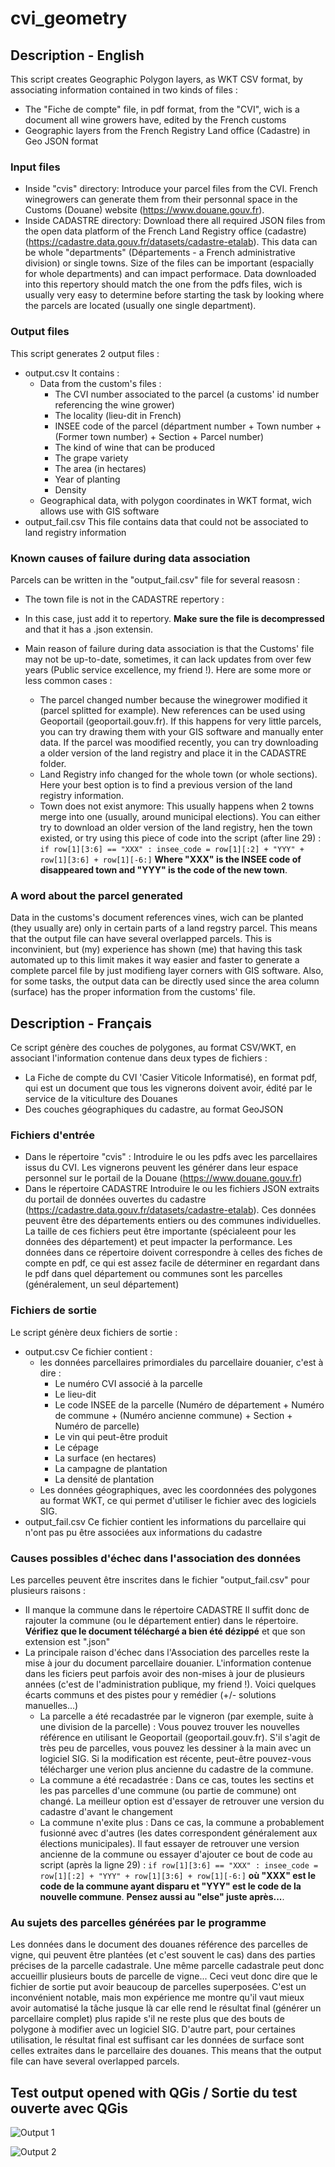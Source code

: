 # cvi_geometry
## Description - English
This script creates Geographic Polygon layers, as WKT CSV format, by associating information contained in two kinds of files :
* The "Fiche de compte" file, in pdf format, from the "CVI", wich is a document all wine growers have, edited by the French customs
* Geographic layers from the French Registry Land office (Cadastre) in Geo JSON format


### Input files
* Inside "cvis" directory:
Introduce your parcel files from the CVI. French winegrowers can generate them from their personnal space in the Customs (Douane) website (https://www.douane.gouv.fr).
* Inside CADASTRE directory:
Download there all required JSON files from the open data platform of the French Land Registry office (cadastre) (https://cadastre.data.gouv.fr/datasets/cadastre-etalab).
This data can be whole "departments" (Départements - a French administrative division) or single towns.
Size of the files can be important (espacially for whole departments) and can impact performace. Data downloaded into this repertory should match the one from the pdfs files, wich is usually very easy to determine before starting the task by looking where the parcels are located (usually one single department).

### Output files
This script generates 2 output files :
* output.csv
It contains :
  * Data from the custom's files :
    * The CVI number associated to the parcel (a customs' id number referencing the wine grower)
    * The locality (lieu-dit in French)
    * INSEE code of the parcel (départment number + Town number + (Former town number) + Section + Parcel number)
    * The kind of wine that can be produced
    * The grape variety
    * The area (in hectares)
    * Year of planting
    * Density
  * Geographical data, with polygon coordinates in WKT format, wich allows use with GIS software
* output_fail.csv
This file contains data that could not be associated to land registry information

### Known causes of failure during data association
Parcels can be written in the "output_fail.csv" file for several reasosn :
* The town file is not in the CADASTRE repertory :
* In this case, just add it to repertory. **Make sure the file is decompressed** and that it has a .json extensin.

* Main reason of failure during data association is that the Customs' file may not be up-to-date, sometimes, it can lack updates from over few years (Public service excellence, my friend !). Here are some more or less common cases :
  * The parcel changed number because the winegrower modified it (parcel splitted for example). New references can be used using Geoportail (geoportail.gouv.fr). If this happens for very little parcels, you can try drawing them with your GIS software and manually enter data. If the parcel was moodified recently, you can try downloading a older version of the land registry and place it in the CADASTRE folder.
  * Land Registry info changed for the whole town (or whole sections). Here your best option is to find a previous version of the land registry information.
  * Town does not exist anymore: This usually happens when 2 towns merge into one (usually, around municipal elections). You can either try to download an older version of the land registry, hen the town existed, or try using this piece of code into the script (after line 29) :
  `if row[1][3:6] == "XXX" :
                        insee_code = row[1][:2] + "YYY" + row[1][3:6] + row[1][-6:]`
  **Where "XXX" is the INSEE code of disappeared town and "YYY" is the code of the new town**.

### A word about the parcel generated
Data in the customs's document references vines, wich can be planted (they usually are) only in certain parts of a land regstry parcel.
This means that the output file can have several overlapped parcels. 
This is inconvinient, but (my) experience has shown (me) that having this task automated up to this limit makes it way easier and faster to generate a complete parcel file by just modifieng layer corners with GIS software.
Also, for some tasks, the output data can be directly used since the area column (surface) has the proper information from the customs' file.

## Description - Français
Ce script génère des couches de polygones, au format CSV/WKT, en associant l'information contenue dans deux types de fichiers :
* La Fiche de compte du CVI 'Casier Viticole Informatisé), en format pdf, qui est un document que tous les vignerons doivent avoir, édité par le service de la viticulture des Douanes
* Des couches géographiques du cadastre, au format GeoJSON

### Fichiers d'entrée
* Dans le répertoire "cvis" :
Introduire le ou les pdfs avec les parcellaires issus du CVI. Les vignerons peuvent les générer dans leur espace personnel sur le portail de la Douane (https://www.douane.gouv.fr)
* Dans le répertoire CADASTRE
Introduire le ou les fichiers JSON extraits du portail de données ouvertes du cadastre (https://cadastre.data.gouv.fr/datasets/cadastre-etalab).
Ces données peuvent être des départements entiers ou des communes individuelles. La taille de ces fichiers peut être importante (spécialeent pour les données des département) et peut impacter la performance. Les données dans ce répertoire doivent correspondre à celles des fiches de compte en pdf, ce qui est assez facile de déterminer en regardant dans le pdf dans quel département ou communes sont les parcelles (généralement, un seul département)

### Fichiers de sortie
Le script génère deux fichiers de sortie :
* output.csv
Ce fichier contient :
  * les données parcellaires primordiales du parcellaire douanier, c'est à dire :
    * Le numéro CVI associé à la parcelle
    * Le lieu-dit
    * Le code INSEE de la parcelle (Numéro de département + Numéro de commune + (Numéro ancienne commune) + Section + Numéro de parcelle)
    * Le vin qui peut-être produit
    * Le cépage
    * La surface (en hectares)
    * La campagne de plantation
    * La densité de plantation
  * Les données géographiques, avec les coordonnées des polygones au format WKT, ce qui permet d'utiliser le fichier avec des logiciels SIG.
* output_fail.csv
Ce fichier contient les informations du parcellaire qui n'ont pas pu être associées aux informations du cadastre

### Causes possibles d'échec dans l'association des données
Les parcelles peuvent être inscrites dans le fichier "output_fail.csv" pour plusieurs raisons :
* Il manque la commune dans le répertoire CADASTRE
Il suffit donc de rajouter la commune (ou le département entier) dans le répertoire. **Vérifiez que le document téléchargé a bien été dézippé** et que son extension est ".json"
* La principale raison d'échec dans l'Association des parcelles reste la mise à jour du document parcellaire douanier. L'information contenue dans les ficiers peut parfois avoir des non-mises à jour de plusieurs années (c'est de l'administration publique, my friend !). Voici quelques écarts communs et des pistes pour y remédier (+/- solutions manuelles...)
  * La parcelle a été recadastrée par le vigneron (par exemple, suite à une division de la parcelle) : Vous pouvez trouver les nouvelles référence en utilisant le Geoportail (geoportail.gouv.fr). S'il s'agit de très peu de parcelles, vous pouvez les dessiner à la main avec un logiciel SIG. Si la modification est récente, peut-être pouvez-vous télécharger une verion plus ancienne du cadastre de la commune.
  * La commune a été recadastrée : Dans ce cas, toutes les sectins et les pas parcelles d'une commune (ou partie de commune) ont changé. La meilleur option est d'essayer de retrouver une version du cadastre d'avant le changement
  * La commune n'exite plus : Dans ce cas, la commune a probablement fusionné avec d'autres (les dates correspondent généralement aux élections municipales). Il faut essayer de retrouver une version ancienne de la commune ou essayer d'ajouter ce bout de code au script (après la ligne 29) :
  `if row[1][3:6] == "XXX" :
                        insee_code = row[1][:2] + "YYY" + row[1][3:6] + row[1][-6:]`
   **où "XXX" est le code de la commune ayant disparu et "YYY" est le code de la nouvelle commune**.
   **Pensez aussi au "else" juste après...**.

### Au sujets des parcelles générées par le programme
Les données dans le document des douanes référence des parcelles de vigne, qui peuvent être plantées (et c'est souvent le cas) dans des parties précises de la parcelle cadastrale. Une même parcelle cadastrale peut donc accueillir plusieurs bouts de parcelle de vigne...
Ceci veut donc dire que le fichier de sortie put avoir beaucoup de parcelles superposées.
C'est un inconvénient notable, mais mon expérience me montre qu'il vaut mieux avoir automatisé la tâche jusque là car elle rend le résultat final (générer un parcellaire complet) plus rapide s'il ne reste plus que des bouts de polygone à modifier avec un logiciel SIG.
D'autre part, pour certaines utilisation, le résultat final est suffisant car les données de surface sont celles extraites dans le parcellaire des douanes.
This means that the output file can have several overlapped parcels. 

## Test output opened with QGis / Sortie du test ouverte avec QGis

![Output 1](https://github.com/enarroied/cvi_geometry/blob/main/test/out1.png)

![Output 2](https://github.com/enarroied/cvi_geometry/blob/main/test/out2.png)

